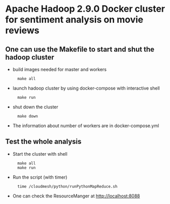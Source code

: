# Apache Hadoop 2.9.0 Docker cluster for sentiment analysis on movie reviews

## One can use the Makefile to start and shut the hadoop cluster

* build images needed for master and workers

		make all
		
* launch hadoop cluster by using docker-compose with interactive shell

		make run

* shut down the cluster

		make down

* The information about number of workers are in docker-compose.yml

## Test the whole analysis

* Start the cluster with shell

		make all
		make run

* Run the script (with timer)

		time /cloudmesh/python/runPythonMapReduce.sh

* One can check the ResourceManger at [http://localhost:8088](http://localhost:8088)



